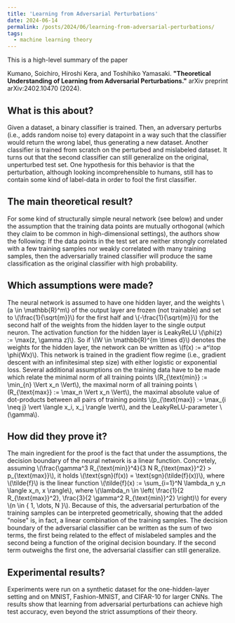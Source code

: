```yaml
---
title: 'Learning from Adversarial Perturbations'
date: 2024-06-14
permalink: /posts/2024/06/learning-from-adversarial-perturbations/
tags:
  - machine learning theory
---
```


This is a high-level summary of the paper

Kumano, Soichiro, Hiroshi Kera, and Toshihiko Yamasaki. **"Theoretical Understanding of Learning from Adversarial Perturbations."** arXiv preprint arXiv:2402.10470 (2024).

## What is this about?
Given a dataset, a binary classifier is trained. Then, an adversary perturbs (i.e., adds random noise to) every datapoint in a way such that the classifier would return the wrong label, thus generating a new dataset. Another classifier is trained from scratch on the perturbed and mislabeled dataset. It turns out that the second classifier can still generalize on the original, unperturbed test set. One hypothesis for this behavior is that the perturbation, although looking incomprehensible to humans, still has to contain some kind of label-data in order to fool the first classifier.

## The main theoretical result?
For some kind of structurally simple neural network (see below) and under the assumption that the training data points are mutually orthogonal (which they claim to be common in high-dimensional settings), the authors show the following: If the data points in the test set are neither strongly correlated with a few training samples nor weakly correlated with many training samples, then the adversarially trained classifier will produce the same classification as the original classifier with high probability.

## Which assumptions were made?
The neural network is assumed to have one hidden layer, and the weights \\(a \in \mathbb{R}^m\\) of the output layer are frozen (not trainable) and set to \\(\frac{1}{\sqrt{m}}\\) for the first half and \\(-\frac{1}{\sqrt{m}}\\) for the second half of the weights from the hidden layer to the single output neuron. The activation function for the hidden layer is LeakyReLU \\(\phi(z) := \max(z, \gamma z)\\). So if \\(W \in \mathbb{R}^{m \times d}\\) denotes the weights for the hidden layer, the network can be written as \\(f(x) := a^\top \phi(Wx)\\). This network is trained in the gradient flow regime (i.e., gradient descent with an infinitesimal step size) with either logistic or exponential loss. Several additional assumptions on the training data have to be made which relate the minimal norm of all training points \\(R_{\text{min}} := \min_{n} \Vert x_n \Vert\\), the maximal norm of all training points \\(R_{\text{max}} := \max_n \Vert x_n \Vert\\), the maximal absolute value of dot-products between all pairs of training points \\(p_{\text{max}} := \max_{i \neq j} \vert \langle x_i, x_j \rangle \vert\\), and the LeakyReLU-parameter \\(\gamma\\).

## How did they prove it?
The main ingredient for the proof is the fact that under the assumptions, the decision boundary of the neural network is a linear function. Concretely, assuming \\(\frac{\gamma^3 R_{\text{min}}^4}{3 N R_{\text{max}}^2} > p_{\text{max}}\\), it holds \\(\text{sgn}(f(x)) = \text{sgn}(\tilde{f}(x))\\), where \\(\tilde{f}\\) is the linear function \\(\tilde{f}(x) := \sum_{i=1}^N \lambda_n y_n \langle x_n, x \rangle\\), where \\(\lambda_n \in \left( \frac{1}{2 R_{\text{max}}^2}, \frac{3}{2 \gamma^2 R_{\text{min}}^2} \right)\\) for every \\(n \in \{ 1, \dots, N \}\\). Because of this, the adversarial perturbation of the training samples can be interpreted geometrically, showing that the added "noise" is, in fact, a linear combination of the training samples. The decision boundary of the adversarial classifier can be written as the sum of two terms, the first being related to the effect of mislabeled samples and the second being a function of the original decision boundary. If the second term outweighs the first one, the adversarial classifier can still generalize.

## Experimental results?
Experiments were run on a synthetic dataset for the one-hidden-layer setting and on MNIST, Fashion-MNIST, and CIFAR-10 for larger CNNs. The results show that learning from adversarial perturbations can achieve high test accuracy, even beyond the strict assumptions of their theory.
